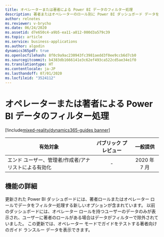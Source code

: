 ```yaml
---
title: オペレーターまたは著者による Power BI データのフィルター処理
description: 著者またはオペレーターのロール別に Power BI ダッシュボード データをフィルター処理します。
author: relnotes
ms.reviewer: v-brycho
ms.date: 06/24/2020
ms.assetid: d7e650c4-a9b5-ea11-a812-000d3a579c39
ms.topic: article
ms.service: business-applications
ms.author: algodin
dynamics365pdf: true
ms.openlocfilehash: 8f0c9a9ac230943fc3981aedd3f0ee9ccb6d7cb0
ms.sourcegitcommit: b4383db1666141e3c62ef493ca522cd5ae34e1f0
ms.translationtype: HT
ms.contentlocale: ja-JP
ms.lasthandoff: 07/01/2020
ms.locfileid: "3524112"
---
```

# <a name="filter-power-bi-data-by-operator-or-author"></a>オペレーターまたは著者による Power BI データのフィルター処理
[!include[mixed-reality/dynamics365-guides banner](../includes/mixed-reality/dynamics365-guides.md)]

| 有効対象    |  パブリック プレビュー | 一般提供 | 
| ---------- | :----------: |:----------: |
|エンド ユーザー、管理者/作成者/アナリストによる有効化|-| 2020 年 7 月|






## <a name="feature-details"></a>機能の詳細
<!--feature detail start -->
更新された Power BI ダッシュボードには、著者ロールまたはオペレーター ロールでデータをフィルター処理する新しいオプションが含まれています。 以前のダッシュボードには、オペレーター ロールを持つユーザーのデータのみが表示され、ユーザーに著者のロールがある場合はデータがフィルターで除外されていました。 この更新では、オペレーター モードでガイドをテストする著者向けのガイド ランスルー データを表示できます。
<!--feature detail end -->









